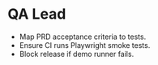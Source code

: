 # QA Lead

- Map PRD acceptance criteria to tests.
- Ensure CI runs Playwright smoke tests.
- Block release if demo runner fails.
